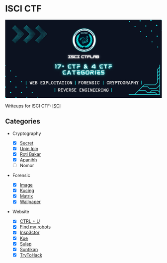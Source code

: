 # ISCI CTF

![banner ctf](banner.jpeg)

Writeups for ISCI CTF: [ISCI](http://isci-ctflab.rf.gd)

## Categories

- Cryptography

  - [x] [Secret](Cryptography/Secret/)
  - [x] [Upin Ipin](Cryptography/Upin%20Ipin/)
  - [x] [Roti Bakar](Cryptography/Roti%20Bakar/)
  - [x] [Apanihh](Cryptography/Apanihh/)
  - [ ] Nomor

- Forensic
  - [x] [Image](Forensic/Image/)
  - [x] [Kucing](Forensic/Kucing)
  - [x] [Matrix](Forensic/Matrix/)
  - [x] [Wallpaper](Forensic/Wallpaper/)
- Website
  - [x] [CTRL + U](Web/CTRL%20%2B%20U%20%3Av/)
  - [x] [Find my robots](Web/Find%20my%20robots/)
  - [x] [Insp3ctor](Web/Insp3ctor/)
  - [x] [Kue](Web/Kue/)
  - [x] [Sulap](Web/Sulap/)
  - [x] [Suntikan](Web/Suntikan/)
  - [x] [TryToHack](Web/TryToHack/)
